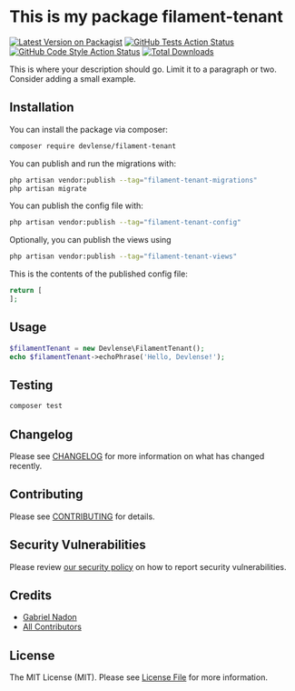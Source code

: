 # This is my package filament-tenant

[![Latest Version on Packagist](https://img.shields.io/packagist/v/devlense/filament-tenant.svg?style=flat-square)](https://packagist.org/packages/devlense/filament-tenant)
[![GitHub Tests Action Status](https://img.shields.io/github/actions/workflow/status/devlense/filament-tenant/run-tests.yml?branch=main&label=tests&style=flat-square)](https://github.com/devlense/filament-tenant/actions?query=workflow%3Arun-tests+branch%3Amain)
[![GitHub Code Style Action Status](https://img.shields.io/github/actions/workflow/status/devlense/filament-tenant/fix-php-code-styling.yml?branch=main&label=code%20style&style=flat-square)](https://github.com/devlense/filament-tenant/actions?query=workflow%3A"Fix+PHP+code+styling"+branch%3Amain)
[![Total Downloads](https://img.shields.io/packagist/dt/devlense/filament-tenant.svg?style=flat-square)](https://packagist.org/packages/devlense/filament-tenant)



This is where your description should go. Limit it to a paragraph or two. Consider adding a small example.

## Installation

You can install the package via composer:

```bash
composer require devlense/filament-tenant
```

You can publish and run the migrations with:

```bash
php artisan vendor:publish --tag="filament-tenant-migrations"
php artisan migrate
```

You can publish the config file with:

```bash
php artisan vendor:publish --tag="filament-tenant-config"
```

Optionally, you can publish the views using

```bash
php artisan vendor:publish --tag="filament-tenant-views"
```

This is the contents of the published config file:

```php
return [
];
```

## Usage

```php
$filamentTenant = new Devlense\FilamentTenant();
echo $filamentTenant->echoPhrase('Hello, Devlense!');
```

## Testing

```bash
composer test
```

## Changelog

Please see [CHANGELOG](CHANGELOG.md) for more information on what has changed recently.

## Contributing

Please see [CONTRIBUTING](.github/CONTRIBUTING.md) for details.

## Security Vulnerabilities

Please review [our security policy](../../security/policy) on how to report security vulnerabilities.

## Credits

- [Gabriel Nadon](https://github.com/devlense)
- [All Contributors](../../contributors)

## License

The MIT License (MIT). Please see [License File](LICENSE.md) for more information.
